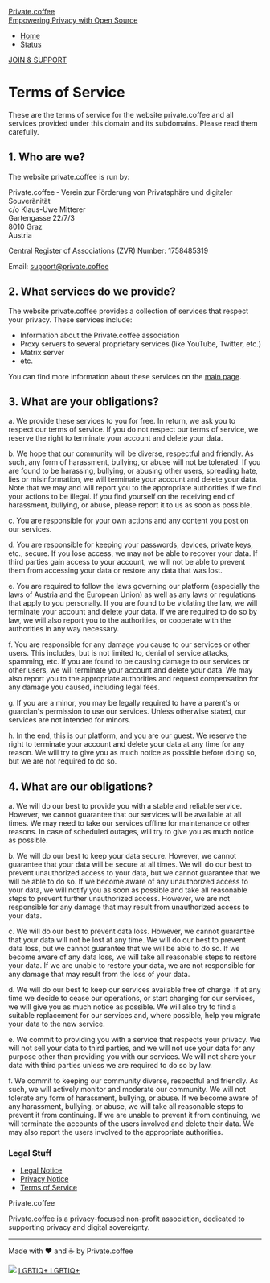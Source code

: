 [](https://private.coffee/)

[Private.coffee  
Empowering Privacy with Open Source](https://private.coffee/)

* [Home](https://private.coffee/index.html)
* [Status](https://status.private.coffee/)

[JOIN & SUPPORT](https://private.coffee/membership.html)

Terms of Service
================

These are the terms of service for the website private.coffee and all services provided under this domain and its subdomains. Please read them carefully.

1\. Who are we?
---------------

The website private.coffee is run by:

Private.coffee ‐ Verein zur Förderung von Privatsphäre und digitaler Souveränität  
c/o Klaus-Uwe Mitterer  
Gartengasse 22/7/3  
8010 Graz  
Austria  

Central Register of Associations (ZVR) Number: 1758485319

Email: [support@private.coffee](mailto:support@private.coffee)

2\. What services do we provide?
--------------------------------

The website private.coffee provides a collection of services that respect your privacy. These services include:

* Information about the Private.coffee association
* Proxy servers to several proprietary services (like YouTube, Twitter, etc.)
* Matrix server
* etc.

You can find more information about these services on the [main page](https://private.coffee/).

3\. What are your obligations?
------------------------------

a. We provide these services to you for free. In return, we ask you to respect our terms of service. If you do not respect our terms of service, we reserve the right to terminate your account and delete your data.

b. We hope that our community will be diverse, respectful and friendly. As such, any form of harassment, bullying, or abuse will not be tolerated. If you are found to be harassing, bullying, or abusing other users, spreading hate, lies or misinformation, we will terminate your account and delete your data. Note that we may and will report you to the appropriate authorities if we find your actions to be illegal. If you find yourself on the receiving end of harassment, bullying, or abuse, please report it to us as soon as possible.

c. You are responsible for your own actions and any content you post on our services.

d. You are responsible for keeping your passwords, devices, private keys, etc., secure. If you lose access, we may not be able to recover your data. If third parties gain access to your account, we will not be able to prevent them from accessing your data or restore any data that was lost.

e. You are required to follow the laws governing our platform (especially the laws of Austria and the European Union) as well as any laws or regulations that apply to you personally. If you are found to be violating the law, we will terminate your account and delete your data. If we are required to do so by law, we will also report you to the authorities, or cooperate with the authorities in any way necessary.

f. You are responsible for any damage you cause to our services or other users. This includes, but is not limited to, denial of service attacks, spamming, etc. If you are found to be causing damage to our services or other users, we will terminate your account and delete your data. We may also report you to the appropriate authorities and request compensation for any damage you caused, including legal fees.

g. If you are a minor, you may be legally required to have a parent's or guardian's permission to use our services. Unless otherwise stated, our services are not intended for minors.

h. In the end, this is our platform, and you are our guest. We reserve the right to terminate your account and delete your data at any time for any reason. We will try to give you as much notice as possible before doing so, but we are not required to do so.

4\. What are our obligations?
-----------------------------

a. We will do our best to provide you with a stable and reliable service. However, we cannot guarantee that our services will be available at all times. We may need to take our services offline for maintenance or other reasons. In case of scheduled outages, will try to give you as much notice as possible.

b. We will do our best to keep your data secure. However, we cannot guarantee that your data will be secure at all times. We will do our best to prevent unauthorized access to your data, but we cannot guarantee that we will be able to do so. If we become aware of any unauthorized access to your data, we will notify you as soon as possible and take all reasonable steps to prevent further unauthorized access. However, we are not responsible for any damage that may result from unauthorized access to your data.

c. We will do our best to prevent data loss. However, we cannot guarantee that your data will not be lost at any time. We will do our best to prevent data loss, but we cannot guarantee that we will be able to do so. If we become aware of any data loss, we will take all reasonable steps to restore your data. If we are unable to restore your data, we are not responsible for any damage that may result from the loss of your data.

d. We will do our best to keep our services available free of charge. If at any time we decide to cease our operations, or start charging for our services, we will give you as much notice as possible. We will also try to find a suitable replacement for our services and, where possible, help you migrate your data to the new service.

e. We commit to providing you with a service that respects your privacy. We will not sell your data to third parties, and we will not use your data for any purpose other than providing you with our services. We will not share your data with third parties unless we are required to do so by law.

f. We commit to keeping our community diverse, respectful and friendly. As such, we will actively monitor and moderate our community. We will not tolerate any form of harassment, bullying, or abuse. If we become aware of any harassment, bullying, or abuse, we will take all reasonable steps to prevent it from continuing. If we are unable to prevent it from continuing, we will terminate the accounts of the users involved and delete their data. We may also report the users involved to the appropriate authorities.

### Legal Stuff

* [Legal Notice](https://private.coffee/legal.html)
* [Privacy Notice](https://private.coffee/privacy.html)
* [Terms of Service](https://private.coffee/terms.html)

Private.coffee

Private.coffee is a privacy-focused non-profit association, dedicated to supporting privacy and digital sovereignty.

* * *

Made with ❤️ and ☕ by Private.coffee

[![](https://shields.private.coffee/gitea/last-commit/privatecoffee/privatecoffee-website?gitea_url=https://git.private.coffee&logo=forgejo)](https://git.private.coffee/privatecoffee/privatecoffee-website) [LGBTIQ+ LGBTIQ+](https://pride.coffee/)